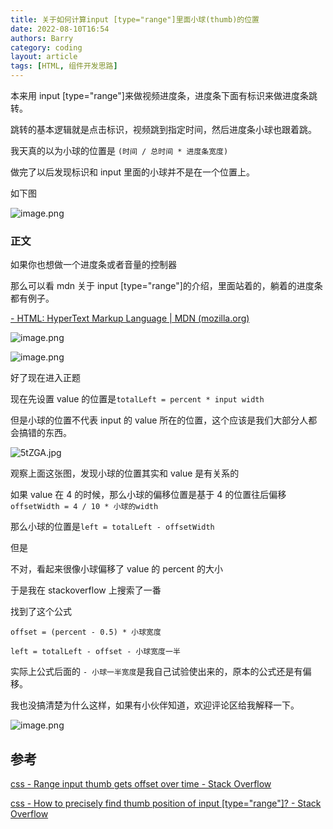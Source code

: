 ```yaml
---
title: 关于如何计算input [type="range"]里面小球(thumb)的位置
date: 2022-08-10T16:54
authors: Barry
category: coding
layout: article
tags: [HTML, 组件开发思路]
---
```


本来用 input [type="range"]来做视频进度条，进度条下面有标识来做进度条跳转。

跳转的基本逻辑就是点击标识，视频跳到指定时间，然后进度条小球也跟着跳。

我天真的以为小球的位置是 `(时间 / 总时间 * 进度条宽度)`

做完了以后发现标识和 input 里面的小球并不是在一个位置上。

如下图

![image.png](https://p3-juejin.byteimg.com/tos-cn-i-k3u1fbpfcp/84a3fac5005c46efb11f58460de9d84b~tplv-k3u1fbpfcp-watermark.image?)

<!--truncate-->

### 正文

如果你也想做一个进度条或者音量的控制器

那么可以看 mdn 关于 input [type="range"]的介绍，里面站着的，躺着的进度条都有例子。

[ - HTML: HyperText Markup Language | MDN (mozilla.org)](https://developer.mozilla.org/en-US/docs/Web/HTML/Element/input/range)

![image.png](https://p1-juejin.byteimg.com/tos-cn-i-k3u1fbpfcp/e7d33469f4184efc9e40ed97cb8aa70a~tplv-k3u1fbpfcp-watermark.image?)

![image.png](https://p9-juejin.byteimg.com/tos-cn-i-k3u1fbpfcp/87d990727ba1478aa427bb0a3383ba71~tplv-k3u1fbpfcp-watermark.image?)

好了现在进入正题

现在先设置 value 的位置是`totalLeft = percent * input width`

但是小球的位置不代表 input 的 value 所在的位置，这个应该是我们大部分人都会搞错的东西。

![5tZGA.jpg](https://p1-juejin.byteimg.com/tos-cn-i-k3u1fbpfcp/4e43d9e4b5ce4ccca9045d59296ca03a~tplv-k3u1fbpfcp-watermark.image?)

观察上面这张图，发现小球的位置其实和 value 是有关系的

如果 value 在 4 的时候，那么小球的偏移位置是基于 4 的位置往后偏移`offsetWidth = 4 / 10 * 小球的width`

那么小球的位置是`left = totalLeft - offsetWidth`

但是

不对，看起来很像小球偏移了 value 的 percent 的大小

于是我在 stackoverflow 上搜索了一番

找到了这个公式

`offset = (percent - 0.5) * 小球宽度`

`left = totalLeft - offset - 小球宽度一半`

实际上公式后面的 `- 小球一半宽度`是我自己试验使出来的，原本的公式还是有偏移。

我也没搞清楚为什么这样，如果有小伙伴知道，欢迎评论区给我解释一下。

![image.png](https://p1-juejin.byteimg.com/tos-cn-i-k3u1fbpfcp/6d32378c03794f7a967974a5be887197~tplv-k3u1fbpfcp-watermark.image?)

## 参考

[css - Range input thumb gets offset over time - Stack Overflow](https://stackoverflow.com/questions/52564224/range-input-thumb-gets-offset-over-time)

[css - How to precisely find thumb position of input [type="range"]? - Stack Overflow](https://stackoverflow.com/questions/48880523/how-to-precisely-find-thumb-position-of-input-type-range)
